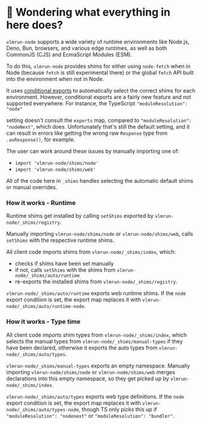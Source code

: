 # 👋 Wondering what everything in here does?

`vlmrun-node` supports a wide variety of runtime environments like Node.js, Deno, Bun, browsers, and various
edge runtimes, as well as both CommonJS (CJS) and EcmaScript Modules (ESM).

To do this, `vlmrun-node` provides shims for either using `node-fetch` when in Node (because `fetch` is still experimental there) or the global `fetch` API built into the environment when not in Node.

It uses [conditional exports](https://nodejs.org/api/packages.html#conditional-exports) to
automatically select the correct shims for each environment. However, conditional exports are a fairly new
feature and not supported everywhere. For instance, the TypeScript `"moduleResolution": "node"`

setting doesn't consult the `exports` map, compared to `"moduleResolution": "nodeNext"`, which does.
Unfortunately that's still the default setting, and it can result in errors like
getting the wrong raw `Response` type from `.asResponse()`, for example.

The user can work around these issues by manually importing one of:

- `import 'vlmrun-node/shims/node'`
- `import 'vlmrun-node/shims/web'`

All of the code here in `_shims` handles selecting the automatic default shims or manual overrides.

### How it works - Runtime

Runtime shims get installed by calling `setShims` exported by `vlmrun-node/_shims/registry`.

Manually importing `vlmrun-node/shims/node` or `vlmrun-node/shims/web`, calls `setShims` with the respective runtime shims.

All client code imports shims from `vlmrun-node/_shims/index`, which:

- checks if shims have been set manually
- if not, calls `setShims` with the shims from `vlmrun-node/_shims/auto/runtime`
- re-exports the installed shims from `vlmrun-node/_shims/registry`.

`vlmrun-node/_shims/auto/runtime` exports web runtime shims.
If the `node` export condition is set, the export map replaces it with `vlmrun-node/_shims/auto/runtime-node`.

### How it works - Type time

All client code imports shim types from `vlmrun-node/_shims/index`, which selects the manual types from `vlmrun-node/_shims/manual-types` if they have been declared, otherwise it exports the auto types from `vlmrun-node/_shims/auto/types`.

`vlmrun-node/_shims/manual-types` exports an empty namespace.
Manually importing `vlmrun-node/shims/node` or `vlmrun-node/shims/web` merges declarations into this empty namespace, so they get picked up by `vlmrun-node/_shims/index`.

`vlmrun-node/_shims/auto/types` exports web type definitions.
If the `node` export condition is set, the export map replaces it with `vlmrun-node/_shims/auto/types-node`, though TS only picks this up if `"moduleResolution": "nodenext"` or `"moduleResolution": "bundler"`.
